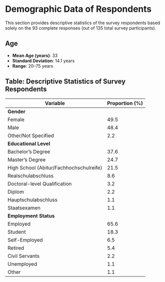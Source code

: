 # Demographic Data of Respondents

This section provides descriptive statistics of the survey respondents based solely on the 93 complete responses (out of 135 total survey participants).

## Age
- **Mean Age (years)**: 33  
- **Standard Deviation**: 14.1 years  
- **Range**: 20–75 years  

## Table: Descriptive Statistics of Survey Respondents

| **Variable**                                        | **Proportion (%)** |
|-----------------------------------------------------|--------------------|
| **Gender**                                          |                    |
| Female                                              | 49.5               |
| Male                                                | 48.4               |
| Other/Not Specified                                 | 2.2                |
| **Educational Level**                               |                    |
| Bachelor’s Degree                                   | 37.6               |
| Master’s Degree                                     | 24.7               |
| High School (Abitur/Fachhochschulreife)             | 21.5               |
| Realschulabschluss                                  | 8.6                |
| Doctoral-level Qualification                        | 3.2                |
| Diplom                                              | 2.2                |
| Hauptschulabschluss                                 | 1.1                |
| Staatsexamen                                        | 1.1                |
| **Employment Status**                               |                    |
| Employed                                            | 65.6               |
| Student                                             | 18.3               |
| Self-Employed                                       | 6.5                |
| Retired                                             | 5.4                |
| Civil Servants                                      | 2.2                |
| Unemployed                                          | 1.1                |
| Other                                               | 1.1                |
